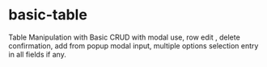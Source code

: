 # basic-table
Table Manipulation with Basic CRUD with modal use, row edit , delete confirmation, add from popup modal input, multiple options selection entry in all fields if any.
